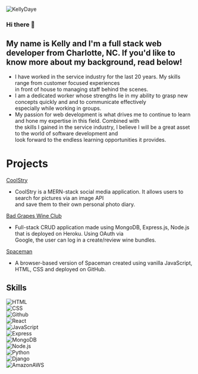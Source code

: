![KellyDaye](https://i.imgur.com/yE6thOp.png)

### Hi there 👋

## My name is Kelly and I'm a full stack web developer from Charlotte, NC.  If you'd like to know more about my background, read below!

- I have worked in the service industry for the last 20 years. My skills range from customer focused experiences <br>
in front of house to managing staff behind the scenes.
- I am a dedicated worker whose strengths lie in my ability to grasp new concepts quickly and and to communicate effectively <br>
especially while working in groups. 
- My passion for web development is what drives me to continue to learn and hone my expertise in this field. Combined with <br>
the skills I gained in the service industry, I believe I will be a great asset to the world of software development and <br> 
look forward to the endless learning opportunities it provides.

# Projects 
[CoolStry](coolstry.herokuapp.com) </br>

- CoolStry is a MERN-stack social media application. It allows users to search for pictures via an image API <br>
and save them to their own personal photo diary. 

[Bad Grapes Wine Club](bad-grapes.herokuapp.com)

- Full-stack CRUD application made using MongoDB, Express.js, Node.js that is deployed on Heroku. Using OAuth via <br>
Google, the user can log in a create/review wine bundles. 
 
[Spaceman](https://kelso-gh.github.io/spaceman/) <br>

- A browser-based version of Spaceman created using vanilla JavaScript, HTML, CSS and deployed on GitHub.

## Skills

![HTML](https://img.shields.io/badge/HTML-239120?style=for-the-badge&logo=html5&logoColor=white)<br>
![CSS](https://img.shields.io/badge/CSS-239120?&style=for-the-badge&logo=css3&logoColor=white)<br>
![Github](https://img.shields.io/badge/GitHub-100000?style=for-the-badge&logo=github&logoColor=white)<br>
![React](https://img.shields.io/badge/React-20232A?style=for-the-badge&logo=react&logoColor=61DAFB)<br>
![JavaScript](https://img.shields.io/badge/JavaScript-F7DF1E?style=for-the-badge&logo=javascript&logoColor=black)<br>
![Express](https://img.shields.io/badge/Express.js-404D59?style=for-the-badge)<br>
![MongoDB](https://img.shields.io/badge/MongoDB-4EA94B?style=for-the-badge&logo=mongodb&logoColor=white)<br>
![Node.js](https://img.shields.io/badge/Node.js-43853D?style=for-the-badge&logo=node.js&logoColor=white)<br>
![Python](https://img.shields.io/badge/Python-14354C?style=for-the-badge&logo=python&logoColor=white)<br>
![Django](https://img.shields.io/badge/Django-092E20?style=for-the-badge&logo=django&logoColor=white)<br>
![AmazonAWS](https://img.shields.io/badge/Amazon_AWS-232F3E?style=for-the-badge&logo=amazon-aws&logoColor=white)
